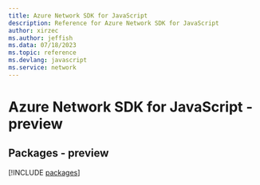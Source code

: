 ```yaml
---
title: Azure Network SDK for JavaScript
description: Reference for Azure Network SDK for JavaScript
author: xirzec
ms.author: jeffish
ms.data: 07/18/2023
ms.topic: reference
ms.devlang: javascript
ms.service: network
---
```

# Azure Network SDK for JavaScript - preview
## Packages - preview
[!INCLUDE [packages](network-index.md)]